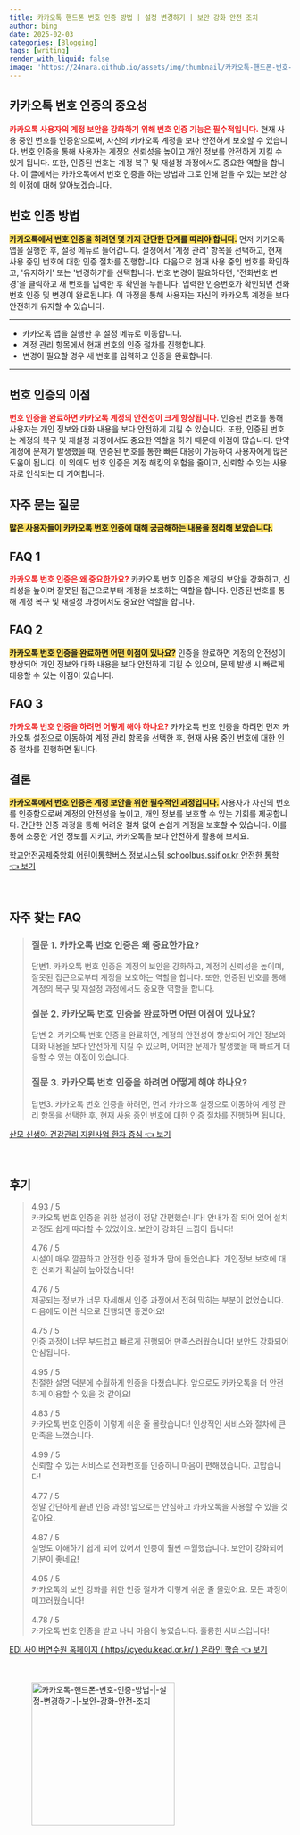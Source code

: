 ```yaml
---
title: 카카오톡 핸드폰 번호 인증 방법 | 설정 변경하기 | 보안 강화 안전 조치
author: bing
date: 2025-02-03
categories: [Blogging]
tags: [writing]
render_with_liquid: false
image: 'https://24nara.github.io/assets/img/thumbnail/카카오톡-핸드폰-번호-인증-방법-|-설정-변경하기-|-보안-강화-안전-조치.webp'
---
```



<h2 id='카카오톡 번호 인증의 중요성'>카카오톡 번호 인증의 중요성</h2>

<p><b><span style="color: #ee2323;">카카오톡 사용자의 계정 보안을 강화하기 위해 번호 인증 기능은 필수적입니다.</span></b> 현재 사용 중인 번호를 인증함으로써, 자신의 카카오톡 계정을 보다 안전하게 보호할 수 있습니다. 번호 인증을 통해 사용자는 계정의 신뢰성을 높이고 개인 정보를 안전하게 지킬 수 있게 됩니다. 또한, 인증된 번호는 계정 복구 및 재설정 과정에서도 중요한 역할을 합니다. 이 글에서는 카카오톡에서 번호 인증을 하는 방법과 그로 인해 얻을 수 있는 보안 상의 이점에 대해 알아보겠습니다.</p>

<h2 id='번호 인증 방법'>번호 인증 방법</h2>

<p><b><span style="background-color: #ffe066;">카카오톡에서 번호 인증을 하려면 몇 가지 간단한 단계를 따라야 합니다.</span></b> 먼저 카카오톡 앱을 실행한 후, 설정 메뉴로 들어갑니다. 설정에서 '계정 관리' 항목을 선택하고, 현재 사용 중인 번호에 대한 인증 절차를 진행합니다. 다음으로 현재 사용 중인 번호를 확인하고, '유지하기' 또는 '변경하기'를 선택합니다. 번호 변경이 필요하다면, '전화번호 변경'을 클릭하고 새 번호를 입력한 후 확인을 누릅니다. 입력한 인증번호가 확인되면 전화번호 인증 및 변경이 완료됩니다. 이 과정을 통해 사용자는 자신의 카카오톡 계정을 보다 안전하게 유지할 수 있습니다.</p>

<hr />

<ul>
    <li>카카오톡 앱을 실행한 후 설정 메뉴로 이동합니다.</li>
    <li>계정 관리 항목에서 현재 번호의 인증 절차를 진행합니다.</li>
    <li>변경이 필요할 경우 새 번호를 입력하고 인증을 완료합니다.</li>
</ul>

<hr />

<h2 id='번호 인증의 이점'>번호 인증의 이점</h2>

<p><b><span style="color: #ee2323;">번호 인증을 완료하면 카카오톡 계정의 안전성이 크게 향상됩니다.</span></b> 인증된 번호를 통해 사용자는 개인 정보와 대화 내용을 보다 안전하게 지킬 수 있습니다. 또한, 인증된 번호는 계정의 복구 및 재설정 과정에서도 중요한 역할을 하기 때문에 이점이 많습니다. 만약 계정에 문제가 발생했을 때, 인증된 번호를 통한 빠른 대응이 가능하여 사용자에게 많은 도움이 됩니다. 이 외에도 번호 인증은 계정 해킹의 위험을 줄이고, 신뢰할 수 있는 사용자로 인식되는 데 기여합니다.</p>

<h2 id='자주 묻는 질문'>자주 묻는 질문</h2>

<p><b><span style="background-color: #ffe066;">많은 사용자들이 카카오톡 번호 인증에 대해 궁금해하는 내용을 정리해 보았습니다.</span></b></p>

<h2 id='FAQ 1'>FAQ 1</h2>

<p><b><span style="color: #ee2323;">카카오톡 번호 인증은 왜 중요한가요?</span></b> 카카오톡 번호 인증은 계정의 보안을 강화하고, 신뢰성을 높이며 잘못된 접근으로부터 계정을 보호하는 역할을 합니다. 인증된 번호를 통해 계정 복구 및 재설정 과정에서도 중요한 역할을 합니다.</p>

<h2 id='FAQ 2'>FAQ 2</h2>

<p><b><span style="background-color: #ffe066;">카카오톡 번호 인증을 완료하면 어떤 이점이 있나요?</span></b> 인증을 완료하면 계정의 안전성이 향상되어 개인 정보와 대화 내용을 보다 안전하게 지킬 수 있으며, 문제 발생 시 빠르게 대응할 수 있는 이점이 있습니다.</p>

<h2 id='FAQ 3'>FAQ 3</h2>

<p><b><span style="color: #ee2323;">카카오톡 번호 인증을 하려면 어떻게 해야 하나요?</span></b> 카카오톡 번호 인증을 하려면 먼저 카카오톡 설정으로 이동하여 계정 관리 항목을 선택한 후, 현재 사용 중인 번호에 대한 인증 절차를 진행하면 됩니다.</p>

<h2 id='결론'>결론</h2>

<p><b><span style="background-color: #ffe066;">카카오톡에서 번호 인증은 계정 보안을 위한 필수적인 과정입니다.</span></b> 사용자가 자신의 번호를 인증함으로써 계정의 안전성을 높이고, 개인 정보를 보호할 수 있는 기회를 제공합니다. 간단한 인증 과정을 통해 어려운 절차 없이 손쉽게 계정을 보호할 수 있습니다. 이를 통해 소중한 개인 정보를 지키고, 카카오톡을 보다 안전하게 활용해 보세요.</p>


<p><a class="click-button" title="학교안전공제중앙회 어린이통학버스 정보시스템 schoolbus.ssif.or.kr 안전한 통학" href="https://24nara.github.io/posts/%ED%95%99%EA%B5%90%EC%95%88%EC%A0%84%EA%B3%B5%EC%A0%9C%EC%A4%91%EC%95%99%ED%9A%8C-%EC%96%B4%EB%A6%B0%EC%9D%B4%ED%86%B5%ED%95%99%EB%B2%84%EC%8A%A4-%EC%A0%95%EB%B3%B4%EC%8B%9C%EC%8A%A4%ED%85%9C-schoolbus.ssif.or.kr-%EC%95%88%EC%A0%84%ED%95%9C-%ED%86%B5%ED%95%99/" rel="dofollow">학교안전공제중앙회 어린이통학버스 정보시스템 schoolbus.ssif.or.kr 안전한 통학 👈 보기</a></p><br>
<h2 id='자주_찾는_FAQ'>자주 찾는 FAQ</h2>
<div itemscope="" itemtype="https://schema.org/FAQPage"> 
<blockquote> 
<div itemscope="" itemprop="mainEntity" itemtype="https://schema.org/Question"> 
<h3 itemprop="name">질문 1. 카카오톡 번호 인증은 왜 중요한가요?</h3> 
<div itemscope="" itemprop="acceptedAnswer" itemtype="https://schema.org/Answer"> 
<span itemprop="text"> 
<p>답변1. 카카오톡 번호 인증은 계정의 보안을 강화하고, 계정의 신뢰성을 높이며, 잘못된 접근으로부터 계정을 보호하는 역할을 합니다. 또한, 인증된 번호를 통해 계정의 복구 및 재설정 과정에서도 중요한 역할을 합니다.</p> 
</span> 
</div> 
</div> 
<div itemscope="" itemprop="mainEntity" itemtype="https://schema.org/Question"> 
<h3 itemprop="name">질문 2. 카카오톡 번호 인증을 완료하면 어떤 이점이 있나요?</h3> 
<div itemscope="" itemprop="acceptedAnswer" itemtype="https://schema.org/Answer"> 
<span itemprop="text"> 
<p>답변 2. 카카오톡 번호 인증을 완료하면, 계정의 안전성이 향상되어 개인 정보와 대화 내용을 보다 안전하게 지킬 수 있으며, 어떠한 문제가 발생했을 때 빠르게 대응할 수 있는 이점이 있습니다.</p> 
</span> 
</div> 
</div> 
<div itemscope="" itemprop="mainEntity" itemtype="https://schema.org/Question"> 
<h3 itemprop="name">질문 3. 카카오톡 번호 인증을 하려면 어떻게 해야 하나요?</h3> 
<div itemscope="" itemprop="acceptedAnswer" itemtype="https://schema.org/Answer"> 
<span itemprop="text"> 
<p>답변3. 카카오톡 번호 인증을 하려면, 먼저 카카오톡 설정으로 이동하여 계정 관리 항목을 선택한 후, 현재 사용 중인 번호에 대한 인증 절차를 진행하면 됩니다.</p> 
</span> 
</div> 
</div> 
</blockquote> 
</div>
<p><a class="click-button" title="산모 신생아 건강관리 지원사업 환자 중심" href="https://24nara.github.io/posts/%EC%82%B0%EB%AA%A8-%EC%8B%A0%EC%83%9D%EC%95%84-%EA%B1%B4%EA%B0%95%EA%B4%80%EB%A6%AC-%EC%A7%80%EC%9B%90%EC%82%AC%EC%97%85-%ED%99%98%EC%9E%90-%EC%A4%91%EC%8B%AC/" rel="dofollow">산모 신생아 건강관리 지원사업 환자 중심 👈 보기</a></p><br>
<h2 id='후기'>후기</h2>
<div itemscope itemtype="https://schema.org/Product">
  <blockquote>
  <div itemprop="review" itemscope itemtype="https://schema.org/Review">
      <div itemprop="reviewRating" itemscope itemtype="https://schema.org/Rating"> <span itemprop="ratingValue">4.93</span> / <span itemprop="bestRating">5</span> </div>
      <span itemprop="reviewBody">카카오톡 번호 인증을 위한 설정이 정말 간편했습니다! 안내가 잘 되어 있어 설치 과정도 쉽게 따라할 수 있었어요. 보안이 강화된 느낌이 듭니다!</span>
  </div>
  <br>
  <div itemprop="review" itemscope itemtype="https://schema.org/Review">
      <div itemprop="reviewRating" itemscope itemtype="https://schema.org/Rating"> <span itemprop="ratingValue">4.76</span> / <span itemprop="bestRating">5</span> </div>
      <span itemprop="reviewBody">시설이 매우 깔끔하고 안전한 인증 절차가 맘에 들었습니다. 개인정보 보호에 대한 신뢰가 확실히 높아졌습니다!</span>
  </div>
  <br>
  <div itemprop="review" itemscope itemtype="https://schema.org/Review">
      <div itemprop="reviewRating" itemscope itemtype="https://schema.org/Rating"> <span itemprop="ratingValue">4.76</span> / <span itemprop="bestRating">5</span> </div>
      <span itemprop="reviewBody">제공되는 정보가 너무 자세해서 인증 과정에서 전혀 막히는 부분이 없었습니다. 다음에도 이런 식으로 진행되면 좋겠어요!</span>
  </div>
  <br>
  <div itemprop="review" itemscope itemtype="https://schema.org/Review">
      <div itemprop="reviewRating" itemscope itemtype="https://schema.org/Rating"> <span itemprop="ratingValue">4.75</span> / <span itemprop="bestRating">5</span> </div>
      <span itemprop="reviewBody">인증 과정이 너무 부드럽고 빠르게 진행되어 만족스러웠습니다! 보안도 강화되어 안심됩니다.</span>
  </div>
  <br>
  <div itemprop="review" itemscope itemtype="https://schema.org/Review">
      <div itemprop="reviewRating" itemscope itemtype="https://schema.org/Rating"> <span itemprop="ratingValue">4.95</span> / <span itemprop="bestRating">5</span> </div>
      <span itemprop="reviewBody">친절한 설명 덕분에 수월하게 인증을 마쳤습니다. 앞으로도 카카오톡을 더 안전하게 이용할 수 있을 것 같아요!</span>
  </div>
  <br>
  <div itemprop="review" itemscope itemtype="https://schema.org/Review">
      <div itemprop="reviewRating" itemscope itemtype="https://schema.org/Rating"> <span itemprop="ratingValue">4.83</span> / <span itemprop="bestRating">5</span> </div>
      <span itemprop="reviewBody">카카오톡 번호 인증이 이렇게 쉬운 줄 몰랐습니다! 인상적인 서비스와 절차에 큰 만족을 느꼈습니다.</span>
  </div>
  <br>
  <div itemprop="review" itemscope itemtype="https://schema.org/Review">
      <div itemprop="reviewRating" itemscope itemtype="https://schema.org/Rating"> <span itemprop="ratingValue">4.99</span> / <span itemprop="bestRating">5</span> </div>
      <span itemprop="reviewBody">신뢰할 수 있는 서비스로 전화번호를 인증하니 마음이 편해졌습니다. 고맙습니다!</span>
  </div>
  <br>
  <div itemprop="review" itemscope itemtype="https://schema.org/Review">
      <div itemprop="reviewRating" itemscope itemtype="https://schema.org/Rating"> <span itemprop="ratingValue">4.77</span> / <span itemprop="bestRating">5</span> </div>
      <span itemprop="reviewBody">정말 간단하게 끝낸 인증 과정! 앞으로는 안심하고 카카오톡을 사용할 수 있을 것 같아요.</span>
  </div>
  <br>
  <div itemprop="review" itemscope itemtype="https://schema.org/Review">
      <div itemprop="reviewRating" itemscope itemtype="https://schema.org/Rating"> <span itemprop="ratingValue">4.87</span> / <span itemprop="bestRating">5</span> </div>
      <span itemprop="reviewBody">설명도 이해하기 쉽게 되어 있어서 인증이 훨씬 수월했습니다. 보안이 강화되어 기분이 좋네요!</span>
  </div>
  <br>
  <div itemprop="review" itemscope itemtype="https://schema.org/Review">
      <div itemprop="reviewRating" itemscope itemtype="https://schema.org/Rating"> <span itemprop="ratingValue">4.95</span> / <span itemprop="bestRating">5</span> </div>
      <span itemprop="reviewBody">카카오톡의 보안 강화를 위한 인증 절차가 이렇게 쉬운 줄 몰랐어요. 모든 과정이 매끄러웠습니다!</span>
  </div>
  <br>
  <div itemprop="review" itemscope itemtype="https://schema.org/Review">
      <div itemprop="reviewRating" itemscope itemtype="https://schema.org/Rating"> <span itemprop="ratingValue">4.78</span> / <span itemprop="bestRating">5</span> </div>
      <span itemprop="reviewBody">카카오톡 번호 인증을 받고 나니 마음이 놓였습니다. 훌륭한 서비스입니다!</span>
  </div>
  </blockquote>
</div>
<p><a class="click-button" title="EDI 사이버연수원 홈페이지 ( https//cyedu.kead.or.kr/ ) 온라인 학습" href="https://24nara.github.io/posts/EDI-%EC%82%AC%EC%9D%B4%EB%B2%84%EC%97%B0%EC%88%98%EC%9B%90-%ED%99%88%ED%8E%98%EC%9D%B4%EC%A7%80-(-httpscyedu.kead.or.kr-)-%EC%98%A8%EB%9D%BC%EC%9D%B8-%ED%95%99%EC%8A%B5/" rel="dofollow">EDI 사이버연수원 홈페이지 ( https//cyedu.kead.or.kr/ ) 온라인 학습 👈 보기</a></p><br>
<figure class="image"><img src="https://24nara.github.io/assets/img/thumbnail/카카오톡-핸드폰-번호-인증-방법-|-설정-변경하기-|-보안-강화-안전-조치.webp" alt="카카오톡-핸드폰-번호-인증-방법-|-설정-변경하기-|-보안-강화-안전-조치" width="256" height="256"></figure>
